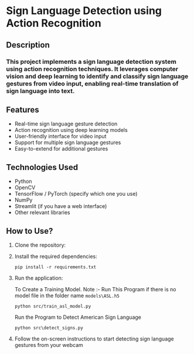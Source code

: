 # Sign Language Detection using Action Recognition

## Description
### This project implements a sign language detection system using action recognition techniques. It leverages computer vision and deep learning to identify and classify sign language gestures from video input, enabling real-time translation of sign language into text.

## Features
- Real-time sign language gesture detection
- Action recognition using deep learning models
- User-friendly interface for video input
- Support for multiple sign language gestures
- Easy-to-extend for additional gestures

## Technologies Used
- Python
- OpenCV
- TensorFlow / PyTorch (specify which one you use)
- NumPy
- Streamlit (if you have a web interface)
- Other relevant libraries

## How to Use?
1. Clone the repository:
3. Install the required dependencies:
   
    ````
    pip install -r requirements.txt
    ````


5. Run the application:
   
   To Create a Training Model.
   Note :- Run This Program if there is no model file in  the folder name ````models\ASL.h5````
   ````
   python src/train_asl_model.py
   ````
   
   Run the Program to Detect American Sign Language
   ````
   python src\detect_signs.py
   ````

7. Follow the on-screen instructions to start detecting sign language gestures from your webcam 
